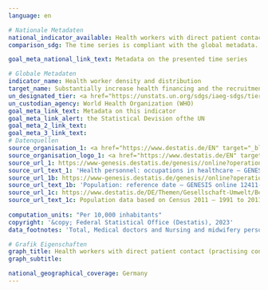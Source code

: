 ```yaml
---
language: en    

# Nationale Metadaten    
national_indicator_available: Health workers with direct patient contact (practising concept)    
comparison_sdg: The time series is compliant with the global metadata.    

goal_meta_national_link_text: Metadata on the presented time series    

# Globale Metadaten    
indicator_name: Health worker density and distribution    
target_name: Substantially increase health financing and the recruitment, development, training and retention of the health workforce in developing countries, especially in least developed countries and small island developing States    
un_designated_tier: <a href="https://unstats.un.org/sdgs/iaeg-sdgs/tier-classification/" title="Click here for more information on the UN tier classification."  target="_blank" onclick="return confirm_alert(this);">Tier I</a>    
un_custodian_agency: World Health Organization (WHO)    
goal_meta_link_text: Metadata on this indicator    
goal_meta_link_alert: the Statistical Devision ofthe UN    
goal_meta_2_link_text:     
goal_meta_3_link_text:         
# Datenquellen
source_organisation_1: <a href="https://www.destatis.de/EN" target="_blank"> Federal Statistical Office (Destatis) </a>
source_organisation_logo_1: <a href="https://www.destatis.de/EN" target="_blank"><img src="https://g205sdgs.github.io/sdg-indicators/public/OrgImgEn/destatis.png" alt="Logo destatis" style="height:60px; width:148px"/></a>
source_url_1: https://www-genesis.destatis.de/genesis//online?operation=table&code=23621-0002&bypass=true&language=en
source_url_text_1: 'Health personnel: occupations in healthcare – GENESIS online 23621-0002'
source_url_1b: https://www-genesis.destatis.de/genesis//online?operation=table&code=12411-0006&bypass=true&levelindex=1&levelid=1639396599054#abreadcrumb
source_url_text_1b: 'Population: reference date – GENESIS online 12411-0006'
source_url_1c: https://www.destatis.de/DE/Themen/Gesellschaft-Umwelt/Bevoelkerung/Bevoelkerungsstand/_inhalt.html#sprg233540
source_url_text_1c: Population data based on Census 2011 – 1991 to 2011 (only available in German)
    
computation_units: "Per 10,000 inhabitants"    
copyright: '&copy; Federal Statistical Office (Destatis), 2023'    
data_footnotes: 'Total, Medical doctors and Nursing and midwifery personnel: 2020 revised data.<br>• Total: Data is only available from 2012 due to methodological changes.<br>• For 2010, the population was calculated backwards using the 2011 census and migration, birth and death statistics.'    

# Grafik Eigenschaften    
graph_title: Health workers with direct patient contact (practising concept)
graph_subtitle:     

national_geographical_coverage: Germany    
---
```


<span></span>